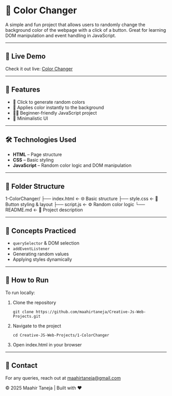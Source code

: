 # 🎨 Color Changer  

A simple and fun project that allows users to randomly change the background color of the webpage with a click of a button. Great for learning DOM manipulation and event handling in JavaScript.

---

## 🚀 Live Demo  
Check it out live: [Color Changer](https://maahirtaneja.github.io/Creative-Js-Web-Projects/1-ColorChanger)

---

## 📌 Features  
- 🎯 Click to generate random colors  
- 🌈 Applies color instantly to the background  
- 👨‍💻 Beginner-friendly JavaScript project  
- 🎨 Minimalistic UI

---

## 🛠️ Technologies Used  
- **HTML** – Page structure  
- **CSS** – Basic styling  
- **JavaScript** – Random color logic and DOM manipulation

---

## 📂 Folder Structure  
1-ColorChanger/
├── index.html     ← 🌐 Basic structure
├── style.css      ← 🎨 Button styling & layout
├── script.js      ← ⚙️ Random color logic
└── README.md      ← 📘 Project description

---

## 🧠 Concepts Practiced  
- `querySelector` & DOM selection  
- `addEventListener`  
- Generating random values  
- Applying styles dynamically

---

## 📝 How to Run  

To run locally:  
1. Clone the repository  
   ```
   git clone https://github.com/maahirtaneja/Creative-Js-Web-Projects.git
2. Navigate to the project 
     ```
   cd Creative-JS-Web-Projects/1-ColorChanger
3.	Open index.html in your browser

---

## 📧 Contact

For any queries, reach out at maahirtaneja@gmail.com

© 2025 Maahir Taneja | Built with ❤️

